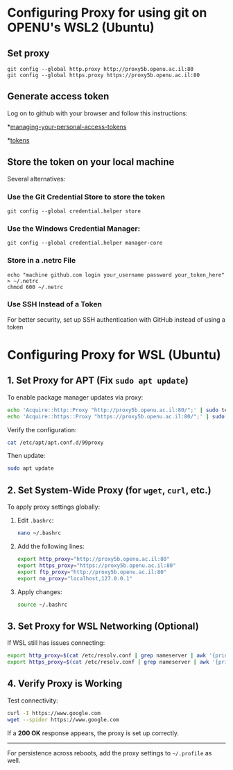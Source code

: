 
# Configuring Proxy for using git on OPENU's WSL2 (Ubuntu)

## Set proxy
```
git config --global http.proxy http://proxy5b.openu.ac.il:80
git config --global https.proxy https://proxy5b.openu.ac.il:80
```

## Generate access token 
Log on to github with your browser and follow this instructions:

*[managing-your-personal-access-tokens](https://docs.github.com/en/authentication/keeping-your-account-and-data-secure/managing-your-personal-access-tokens)

*[tokens](https://github.com/settings/tokens)

## Store the token on your local machine

Several alternatives:
### Use the Git Credential Store to store the token
```
git config --global credential.helper store
```
### Use the Windows Credential Manager:
```
git config --global credential.helper manager-core
```
### Store in a .netrc File
```
echo "machine github.com login your_username password your_token_here" > ~/.netrc
chmod 600 ~/.netrc
```
### Use SSH Instead of a Token
For better security, set up SSH authentication with GitHub instead of using a token

# Configuring Proxy for WSL (Ubuntu)

## 1. Set Proxy for APT (Fix `sudo apt update`)
To enable package manager updates via proxy:
```sh
echo 'Acquire::http::Proxy "http://proxy5b.openu.ac.il:80/";' | sudo tee /etc/apt/apt.conf.d/99proxy
echo 'Acquire::https::Proxy "https://proxy5b.openu.ac.il:80/";' | sudo tee -a /etc/apt/apt.conf.d/99proxy
```
Verify the configuration:
```sh
cat /etc/apt/apt.conf.d/99proxy
```
Then update:
```sh
sudo apt update
```

## 2. Set System-Wide Proxy (for `wget`, `curl`, etc.)
To apply proxy settings globally:
1. Edit `.bashrc`:
   ```sh
   nano ~/.bashrc
   ```
2. Add the following lines:
   ```sh
   export http_proxy="http://proxy5b.openu.ac.il:80"
   export https_proxy="https://proxy5b.openu.ac.il:80"
   export ftp_proxy="http://proxy5b.openu.ac.il:80"
   export no_proxy="localhost,127.0.0.1"
   ```
3. Apply changes:
   ```sh
   source ~/.bashrc
   ```

## 3. Set Proxy for WSL Networking (Optional)
If WSL still has issues connecting:
```sh
export http_proxy=$(cat /etc/resolv.conf | grep nameserver | awk '{print $2}'):80
export https_proxy=$(cat /etc/resolv.conf | grep nameserver | awk '{print $2}'):80
```

## 4. Verify Proxy is Working
Test connectivity:
```sh
curl -I https://www.google.com
wget --spider https://www.google.com
```
If a **200 OK** response appears, the proxy is set up correctly.

---
For persistence across reboots, add the proxy settings to `~/.profile` as well.


